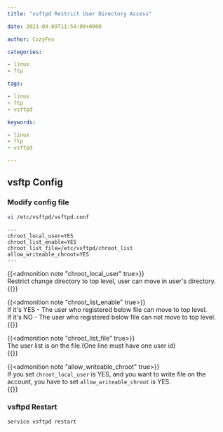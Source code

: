```yaml
---
title: "vsftpd Restrict User Directory Access"

date: 2021-04-09T11:54:00+0900

author: CozyFex

categories:

- linux
- ftp

tags:

- linux
- ftp
- vsftpd

keywords:

- linux
- ftp
- vsftpd

---
```


## vsftp Config

### Modify config file

```bash
vi /etc/vsftpd/vsftpd.conf
```

```vim
---
chroot_local_user=YES
chroot_list_enable=YES
chroot_list_file=/etc/vsftpd/chroot_list
allow_writeable_chroot=YES
---
```

{{<admonition note "chroot_local_user" true>}}  
Restrict change directory to top level, user can move in user's directory.  
{{</admonition>}}

{{<admonition note "chroot_list_enable" true>}}  
If it's YES - The user who registered below file can move to top level.  
If it's NO - The user who registered below file can not move to top level.  
{{</admonition>}}

{{<admonition note "chroot_list_file" true>}}  
The user list is on the file.(One line must have one user id)  
{{</admonition>}}

{{<admonition note "allow_writeable_chroot" true>}}  
If you set `chroot_local_user` is YES, and you want to write file on the account, you have to
set `allow_writeable_chroot` is YES.  
{{</admonition>}}

### vsftpd Restart

```bash
service vsftpd restart
```
